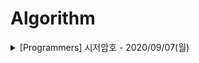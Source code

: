 # Algorithm


<details>
<summary> [Programmers] 시저암호 - 2020/09/07(월)</summary>
<div markdown="1">
https://velog.io/@gyu716625/Programmers-%EC%8B%9C%EC%A0%80%EC%95%94%ED%98%B8-JS
</detailes>
<details>
<summary> [LeetCode] Convert Sorted Array to Binary Search Tree - 2020/09/08(화)</summary>
<div markdown="1">
https://velog.io/@gyu716625/LeetCode-Convert-Sorted-Array-to-Binary-Search-Tree-JS
</detailes>

